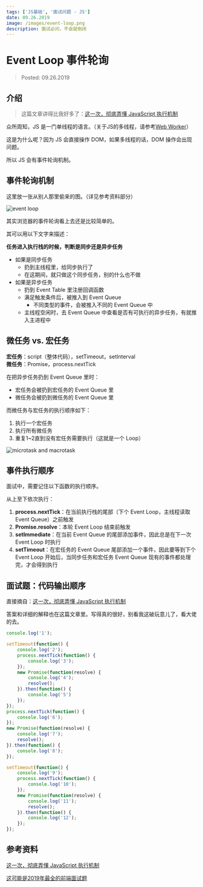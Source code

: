 ```yaml
---
tags: ['JS基础', '面试问题 - JS']
date: 09.26.2019
image: /images/event-loop.png
description: 面试必问，不会就倒闭
---
```


# Event Loop 事件轮询

> Posted: 09.26.2019

<Tag />

## 介绍

> 这篇文章讲得比我好多了：[这一次，彻底弄懂 JavaScript 执行机制](https://juejin.im/post/59e85eebf265da430d571f89)

众所周知，JS 是一门单线程的语言。（关于JS的多线程，请参考[Web Worker](/js-basics/webWorker.md)）

这是为什么呢？因为 JS 会直接操作 DOM，如果多线程的话，DOM 操作会出现问题。

所以 JS 会有事件轮询机制。

## 事件轮询机制

这里放一张从别人那里偷来的图。（详见参考资料部分）

![event loop](/images/event-loop.png)

其实浏览器的事件轮询看上去还是比较简单的。

其可以用以下文字来描述：

**任务进入执行栈的时候，判断是同步还是异步任务**

- 如果是同步任务
  - 扔到主线程里，给同步执行了
  - 在这期间，就只做这个同步任务，别的什么也不做
- 如果是异步任务
  - 扔到 Event Table 里注册回调函数
  - 满足触发条件后，被推入到 Event Queue
    - 不同类型的事件，会被推入不同的 Event Queue 中
  - 主线程空闲时，去 Event Queue 中查看是否有可执行的异步任务，有就推入主进程中

## 微任务 vs. 宏任务

**宏任务**：script（整体代码），setTimeout，setInterval  
**微任务**：Promise，process.nextTick

在把异步任务扔到 Event Queue 里时：

- 宏任务会被扔到宏任务的 Event Queue 里
- 微任务会被扔到微任务的 Event Queue 里

而微任务与宏任务的执行顺序如下：

1. 执行一个宏任务
2. 执行所有微任务
3. 重复1~2直到没有宏任务需要执行（这就是一个 Loop）

![microtask and macrotask](/images/microtask.png)

## 事件执行顺序

面试中，需要记住以下函数的执行顺序。

从上至下依次执行：

1. **process.nextTick**：在当前执行栈的尾部（下个 Event Loop，主线程读取 Event Queue）之前触发
2. **Promise.resolve**：本轮 Event Loop 结束前触发
3. **setImmediate**：在当前 Event Queue 的尾部添加事件，因此总是在下一次 Event Loop 时执行
4. **setTimeout**：在宏任务的 Event Queue 尾部添加一个事件，因此要等到下个 Event Loop 开始后，当同步任务和宏任务 Event Queue 现有的事件都处理完，才会得到执行

## 面试题：代码输出顺序

直接摘自：[这一次，彻底弄懂 JavaScript 执行机制](https://juejin.im/post/59e85eebf265da430d571f89)

答案和详细的解释也在这篇文章里。写得真的很好，别看我这破玩意儿了，看大佬的去。

```javascript
console.log('1');

setTimeout(function() {
    console.log('2');
    process.nextTick(function() {
        console.log('3');
    });
    new Promise(function(resolve) {
        console.log('4');
        resolve();
    }).then(function() {
        console.log('5')
    });
});
process.nextTick(function() {
    console.log('6');
});
new Promise(function(resolve) {
    console.log('7');
    resolve();
}).then(function() {
    console.log('8');
});

setTimeout(function() {
    console.log('9');
    process.nextTick(function() {
        console.log('10');
    });
    new Promise(function(resolve) {
        console.log('11');
        resolve();
    }).then(function() {
        console.log('12');
    });
});
```

## 参考资料

[这一次，彻底弄懂 JavaScript 执行机制](https://juejin.im/post/59e85eebf265da430d571f89)

[这可能是2019年最全的前端面试题](https://github.com/javascriptchen/interviews)

<Disqus />